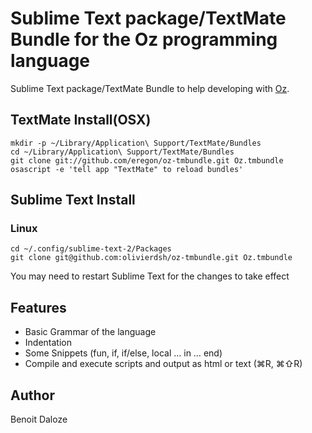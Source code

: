 # Sublime Text package/TextMate Bundle for the Oz programming language

Sublime Text package/TextMate Bundle to help developing with [Oz](http://www.mozart-oz.org/).

## TextMate Install(OSX)

    mkdir -p ~/Library/Application\ Support/TextMate/Bundles
    cd ~/Library/Application\ Support/TextMate/Bundles
    git clone git://github.com/eregon/oz-tmbundle.git Oz.tmbundle
    osascript -e 'tell app "TextMate" to reload bundles'

## Sublime Text Install

### Linux

    cd ~/.config/sublime-text-2/Packages
    git clone git@github.com:olivierdsh/oz-tmbundle.git Oz.tmbundle

You may need to restart Sublime Text for the changes to take effect

## Features

* Basic Grammar of the language
* Indentation
* Some Snippets (fun, if, if/else, local … in … end)
* Compile and execute scripts and output as html or text (⌘R, ⌘⇧R)

## Author

Benoit Daloze
